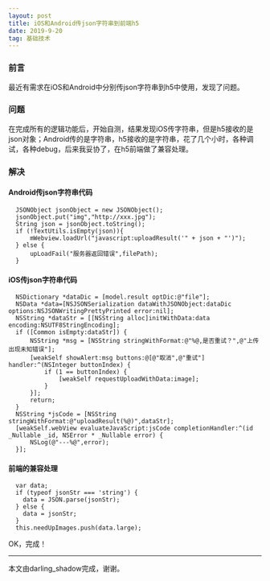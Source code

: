 ```yaml
---
layout: post
title: iOS和Android传json字符串到前端h5
date: 2019-9-20
tag: 基础技术
---
```


<h3>前言</h3>
最近有需求在iOS和Android中分别传json字符串到h5中使用，发现了问题。

           
<h3>问题</h3>

在完成所有的逻辑功能后，开始自测，结果发现iOS传字符串，但是h5接收的是json对象；Android传的是字符串，h5接收的是字符串，花了几个小时，各种调试，各种debug，后来我妥协了，在h5前端做了兼容处理。


<h3>解决</h3>
<h4>Android传json字符串代码</h4>

```
  JSONObject jsonObject = new JSONObject();
  jsonObject.put("img","http://xxx.jpg");
  String json = jsonObject.toString();
  if (!TextUtils.isEmpty(json)){
      mWebview.loadUrl("javascript:uploadResult('" + json + "')");
  } else {
      upLoadFail("服务器返回错误",filePath);
  }
```

<h4>iOS传json字符串代码</h4>

```
  NSDictionary *dataDic = [model.result optDic:@"file"];
  NSData *data=[NSJSONSerialization dataWithJSONObject:dataDic options:NSJSONWritingPrettyPrinted error:nil];
  NSString *dataStr = [[NSString alloc]initWithData:data encoding:NSUTF8StringEncoding];
  if ([Common isEmpty:dataStr]) {
      NSString *msg = [NSString stringWithFormat:@"%@,是否重试？",@"上传出现未知错误"];
      [weakSelf showAlert:msg buttons:@[@"取消",@"重试"] handler:^(NSInteger buttonIndex) {
          if (1 == buttonIndex) {
              [weakSelf requestUploadWithData:image];
          }
      }];
      return;
  }
  NSString *jsCode = [NSString stringWithFormat:@"uploadResult(%@)",dataStr];
  [weakSelf.webView evaluateJavaScript:jsCode completionHandler:^(id _Nullable _id, NSError * _Nullable error) {
      NSLog(@"---%@",error);
  }];
```

<h4>前端的兼容处理</h4>

```
  var data;
  if (typeof jsonStr === 'string') {
    data = JSON.parse(jsonStr);
  } else {
    data = jsonStr;
  }
  this.needUpImages.push(data.large);
```

OK，完成！

-------------------------------
本文由darling_shadow完成，谢谢。
 
 
